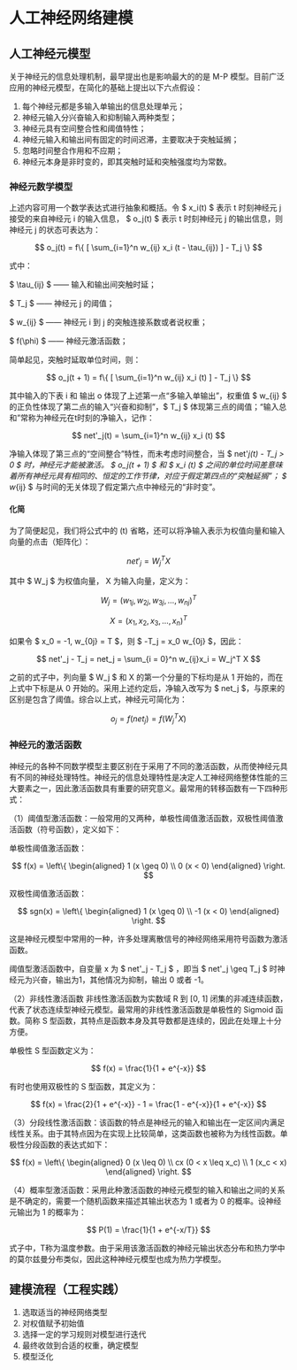 # 人工神经网络建模

## 人工神经元模型

关于神经元的信息处理机制，最早提出也是影响最大的的是 M-P 模型。目前广泛应用的神经元模型，在简化的基础上提出以下六点假设：

1. 每个神经元都是多输入单输出的信息处理单元；
2. 神经元输入分兴奋输入和抑制输入两种类型；
3. 神经元具有空间整合性和阈值特性；
4. 神经元输入和输出间有固定的时间迟滞，主要取决于突触延搁；
5. 忽略时间整合作用和不应期；
6. 神经元本身是非时变的，即其突触时延和突触强度均为常数。

### 神经元数学模型

上述内容可用一个数学表达式进行抽象和概括。令 $ x_i(t) $ 表示 t 时刻神经元 j 接受的来自神经元 i 的输入信息， $ o_j(t) $ 表示 t 时刻神经元 j 的输出信息，则神经元 j 的状态可表达为：

$$ o_j(t) = f\{ [ \sum_{i=1}^n w_{ij} x_i (t - \tau_{ij}) ] - T_j \} $$

式中：

$ \tau_{ij} $ —— 输入和输出间突触时延；

$ T_j $ —— 神经元 j 的阈值；

$ w_{ij} $ —— 神经元 i 到 j 的突触连接系数或者说权重；

$ f(\phi) $ —— 神经元激活函数；

简单起见，突触时延取单位时间，则：

$$ o_j(t + 1) = f\{ [ \sum_{i=1}^n w_{ij} x_i (t) ] - T_j \} $$

其中输入的下表 i 和 输出 o 体现了上述第一点“多输入单输出”，权重值 $ w_{ij} $ 的正负性体现了第二点的输入“兴奋和抑制”，$ T_j $ 体现第三点的阈值；“输入总和”常称为神经元在t时刻的净输入，记作：

$$ net'_j(t) = \sum_{i=1}^n w_{ij} x_i (t) $$

净输入体现了第三点的“空间整合”特性，而未考虑时间整合，当 $ net'_j(t) - T_j > 0 $ 时，神经元才能被激活。 $ o_j(t + 1) $ 和 $ x_i (t) $ 之间的单位时间差意味着所有神经元具有相同的、恒定的工作节律，对应于假定第四点的“突触延搁”； $ w_{ij} $ 与时间的无关体现了假定第六点中神经元的“非时变”。

#### 化简

为了简便起见，我们将公式中的 (t) 省略，还可以将净输入表示为权值向量和输入向量的点击（矩阵化）：

$$ net'_j = W_j^T X $$

其中 $ W_j $ 为权值向量， X 为输入向量，定义为：

$$ W_j = (w_{1j}, w_{2j}, w_{3j}, \dots , w_{nj})^T $$

$$ X = (x_1, x_2, x_3, \dots , x_n)^T $$

如果令 $ x_0 = -1, w_{0j} = T $，则 $ -T_j = x_0 w_{0j} $，因此：

$$ net'_j - T_j = net_j = \sum_{i = 0}^n w_{ij}x_i = W_j^T X $$

之前的式子中，列向量 $ W_j $ 和 X 的第一个分量的下标均是从 1 开始的，而在上式中下标是从 0 开始的。采用上述约定后，净输入改写为 $ net_j $，与原来的区别是包含了阈值。综合以上式，神经元可简化为：

$$ o_j = f(net_j) = f(W_j^T X) $$

### 神经元的激活函数

神经元的各种不同数学模型主要区别在于采用了不同的激活函数，从而使神经元具有不同的神经处理特性。神经元的信息处理特性是决定人工神经网络整体性能的三大要素之一，因此激活函数具有重要的研究意义。最常用的转移函数有一下四种形式：

（1）阈值型激活函数：一般常用的又两种，单极性阈值激活函数，双极性阈值激活函数（符号函数），定义如下：

单极性阈值激活函数：

$$ f(x) = \left\{
\begin{aligned}
1  (x \geq 0) \\
0  (x < 0)
\end{aligned}
\right. $$

双极性阈值激活函数：

$$ sgn(x) = \left\{
\begin{aligned}
1  (x \geq 0) \\
-1  (x < 0)
\end{aligned}
\right. $$

这是神经元模型中常用的一种，许多处理离散信号的神经网络采用符号函数为激活函数。

阈值型激活函数中，自变量 x 为 $ net'_j - T_j $ ，即当 $ net'_j \geq T_j $ 时神经元为兴奋，输出为1，其他情况为抑制，输出 0 或者 -1。

（2）非线性激活函数 非线性激活函数为实数域 R 到 [0, 1] 闭集的非减连续函数，代表了状态连续型神经元模型。最常用的非线性激活函数是单极性的 Sigmoid 函数。简称 S 型函数，其特点是函数本身及其导数都是连续的，因此在处理上十分方便。

单极性 S 型函数定义为：

$$ f(x) = \frac{1}{1 + e^{-x}} $$

有时也使用双极性的 S 型函数，其定义为：

$$ f(x) = \frac{2}{1 + e^{-x}} - 1 = \frac{1 - e^{-x}}{1 + e^{-x}} $$

（3）分段线性激活函数：该函数的特点是神经元的输入和输出在一定区间内满足线性关系。由于其特点因为在实现上比较简单，这类函数也被称为为线性函数。单极性分段函数的表达式如下：

$$ f(x) = \left\{
\begin{aligned}
0  (x \leq 0) \\
cx (0 < x \leq x_c) \\
1  (x_c < x)
\end{aligned}
\right. $$

（4）概率型激活函数：采用此种激活函数的神经元模型的输入和输出之间的关系是不确定的，需要一个随机函数来描述其输出状态为 1 或者为 0 的概率。设神经元输出为 1 的概率为：

$$ P(1) = \frac{1}{1 + e^{-x/T}} $$

式子中，T称为温度参数。由于采用该激活函数的神经元输出状态分布和热力学中的莫尔兹曼分布类似，因此这种神经元模型也成为热力学模型。

## 建模流程（工程实践）

1. 选取适当的神经网络类型
2. 对权值赋予初始值
3. 选择一定的学习规则对模型进行迭代
4. 最终收敛到合适的权重，确定模型
5. 模型泛化

